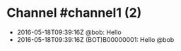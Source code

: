 # Channel \#channel1 (2)

* 2016-05-18T09:39:16Z @bob: Hello
* 2016-05-18T09:39:16Z (BOT)B00000001: Hello @bob

